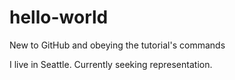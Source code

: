 # hello-world
New to GitHub and obeying the tutorial's commands

I live in Seattle. Currently seeking representation.
